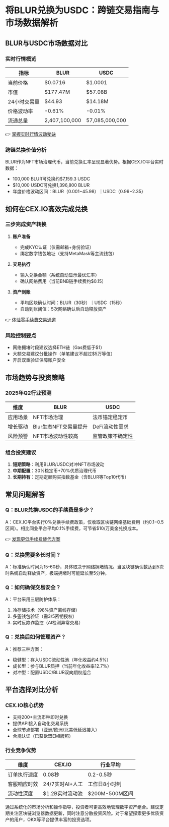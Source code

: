 # 将BLUR兑换为USDC：跨链交易指南与市场数据解析

## BLUR与USDC市场数据对比

### 实时行情概览
| 指标          | BLUR                | USDC                |
|---------------|---------------------|---------------------|
| 当前价格      | $0.0716             | $1.0001             |
| 市值          | $177.47M            | $57.08B             |
| 24小时交易量  | $44.93              | $14.18M             |
| 价格波动率    | -0.61%              | -0.01%              |
| 流通总量      | 2,407,100,000       | 57,085,000,000      |

👉 [掌握实时行情波动秘诀](https://bit.ly/okx_welcome)

### 跨链兑换价值分析
BLUR作为NFT市场治理代币，当前兑换汇率呈现显著优势。根据CEX.IO平台实时数据：
- 100,000 BLUR可兑换约$7,159.3 USDC
- $10,000 USDC可兑换1,396,800 BLUR
- 年度价格波动区间：BLUR（$0.001-$45.98）｜USDC（$0.99-$2.35）

## 如何在CEX.IO高效完成兑换

### 三步完成资产转换
1. **账户准备**
   - 完成KYC认证（仅需邮箱+身份验证）
   - 绑定数字钱包地址（支持MetaMask等主流钱包）

2. **交易执行**
   - 输入兑换金额（系统自动显示最优汇率）
   - 确认网络费用（当前BNB链手续费约$0.15）

3. **资产到账**
   - 平均区块确认时间：BLUR（30秒）｜USDC（15秒）
   - 自动到账阈值：5次网络确认后自动释放资产

👉 [体验零手续费交易通道](https://bit.ly/okx_welcome)

### 风险控制要点
- 网络拥堵时段建议选择ETH链（Gas费低于$1）
- 大额交易建议分批操作（单笔建议不超过$5万等值）
- 开启双重验证保障账户安全

## 市场趋势与投资策略

### 2025年Q2行业预测
| 维度         | BLUR                  | USDC                  |
|--------------|-----------------------|-----------------------|
| 应用场景     | NFT市场治理           | 法币锚定稳定币        |
| 增长驱动     | Blur生态NFT交易量提升 | DeFi流动性需求        |
| 风险预警     | NFT市场波动性较高     | 监管政策不确定性      |

### 组合投资建议
1. **短期策略**：利用BLUR/USDC对冲NFT市场波动
2. **中期配置**：30%稳定币+70%优质治理代币
3. **长期持有**：定期定额购买指数基金（含BLUR等Top10代币）

## 常见问题解答

### Q：BLUR兑换USDC的手续费是多少？
A：CEX.IO平台实行0%兑换手续费政策，仅收取区块链网络基础费用（约$0.1-$0.5区间）。相比同业平台平均0.1%手续费，可节省$10/万美金兑换成本。

👉 [发现更低手续费替代方案](https://bit.ly/okx_welcome)

### Q：兑换需要多长时间？
A：标准确认时间为15-60秒，具体取决于网络拥堵情况。当区块链确认数达到5次时系统自动释放资产，极端拥堵时可能延长至5分钟。

### Q：如何确保交易安全？
A：平台采用三层防护体系：
1. 冷存储技术（98%资产离线存储）
2. 多签钱包验证（需3/5密钥授权）
3. 实时反欺诈监控（AI检测异常交易）

### Q：兑换后如何管理资产？
A：推荐三种方案：
- 稳健型：存入USDC流动性池（年化收益约4.5%）
- 成长型：参与BLUR质押（当前年化收益率12.7%）
- 对冲型：配置USDC/BLUR双向期权组合

## 平台选择对比分析

### CEX.IO核心优势
- 支持200+主流币种即时兑换
- 提供API接入自动化交易系统
- 全球节点部署（亚洲/欧洲/北美低延迟接入）
- 合规认证（已获欧盟EMI牌照）

### 行业竞争优势
| 维度         | CEX.IO                | 行业平均              |
|--------------|-----------------------|-----------------------|
| 订单执行速度 | 0.08秒                | 0.2-0.5秒             |
| 客服响应时效 | 24/7实时AI+人工       | 工作日8小时制         |
| 流动性深度   | $1.2B实时流动池       | $200M-500M区间       |

通过系统化的市场分析和操作指导，投资者可更高效地管理数字资产组合。建议定期关注区块链浏览器数据更新，同时注意分散投资风险。对于希望探索更多优质资产的用户，OKX等平台提供丰富的投资选项。